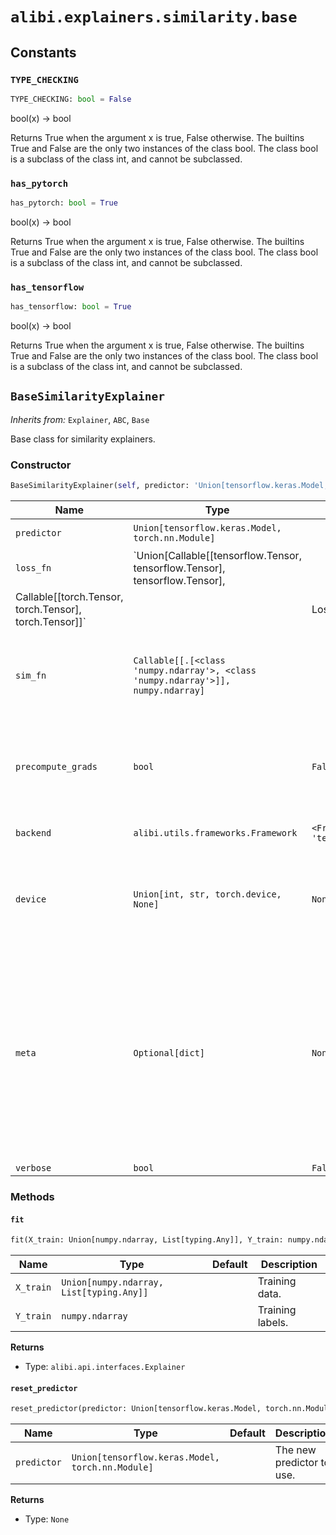 # `alibi.explainers.similarity.base`
## Constants
### `TYPE_CHECKING`
```python
TYPE_CHECKING: bool = False
```
bool(x) -> bool

Returns True when the argument x is true, False otherwise.
The builtins True and False are the only two instances of the class bool.
The class bool is a subclass of the class int, and cannot be subclassed.

### `has_pytorch`
```python
has_pytorch: bool = True
```
bool(x) -> bool

Returns True when the argument x is true, False otherwise.
The builtins True and False are the only two instances of the class bool.
The class bool is a subclass of the class int, and cannot be subclassed.

### `has_tensorflow`
```python
has_tensorflow: bool = True
```
bool(x) -> bool

Returns True when the argument x is true, False otherwise.
The builtins True and False are the only two instances of the class bool.
The class bool is a subclass of the class int, and cannot be subclassed.

## `BaseSimilarityExplainer`

_Inherits from:_ `Explainer`, `ABC`, `Base`

Base class for similarity explainers.

### Constructor

```python
BaseSimilarityExplainer(self, predictor: 'Union[tensorflow.keras.Model, torch.nn.Module]', loss_fn: 'Union[Callable[[tensorflow.Tensor, tensorflow.Tensor], tensorflow.Tensor],\n                                   Callable[[torch.Tensor, torch.Tensor], torch.Tensor]]', sim_fn: Callable[[numpy.ndarray, numpy.ndarray], numpy.ndarray], precompute_grads: bool = False, backend: alibi.utils.frameworks.Framework = <Framework.TENSORFLOW: 'tensorflow'>, device: 'Union[int, str, torch.device, None]' = None, meta: Optional[dict] = None, verbose: bool = False)
```

| Name | Type | Default | Description |
| ---- | ---- | ------- | ----------- |
| `predictor` | `Union[tensorflow.keras.Model, torch.nn.Module]` |  | Model to be explained. |
| `loss_fn` | `Union[Callable[[tensorflow.Tensor, tensorflow.Tensor], tensorflow.Tensor],
                                   Callable[[torch.Tensor, torch.Tensor], torch.Tensor]]` |  | Loss function. |
| `sim_fn` | `Callable[[.[<class 'numpy.ndarray'>, <class 'numpy.ndarray'>]], numpy.ndarray]` |  | Similarity function. Takes two inputs and returns a similarity value. |
| `precompute_grads` | `bool` | `False` | Whether to precompute and store the gradients when fitting. |
| `backend` | `alibi.utils.frameworks.Framework` | `<Framework.TENSORFLOW: 'tensorflow'>` | Deep learning backend. |
| `device` | `Union[int, str, torch.device, None]` | `None` | Device to be used. Will default to the same device the backend defaults to. |
| `meta` | `Optional[dict]` | `None` | Metadata specific to explainers that inherit from this class. Should be initialized in the child class and passed in here. Is used in the `__init__` of the base Explainer class. |
| `verbose` | `bool` | `False` |  |

### Methods

#### `fit`

```python
fit(X_train: Union[numpy.ndarray, List[typing.Any]], Y_train: numpy.ndarray) -> alibi.api.interfaces.Explainer
```

| Name | Type | Default | Description |
| ---- | ---- | ------- | ----------- |
| `X_train` | `Union[numpy.ndarray, List[typing.Any]]` |  | Training data. |
| `Y_train` | `numpy.ndarray` |  | Training labels. |

**Returns**
- Type: `alibi.api.interfaces.Explainer`

#### `reset_predictor`

```python
reset_predictor(predictor: Union[tensorflow.keras.Model, torch.nn.Module]) -> None
```

| Name | Type | Default | Description |
| ---- | ---- | ------- | ----------- |
| `predictor` | `Union[tensorflow.keras.Model, torch.nn.Module]` |  | The new predictor to use. |

**Returns**
- Type: `None`
